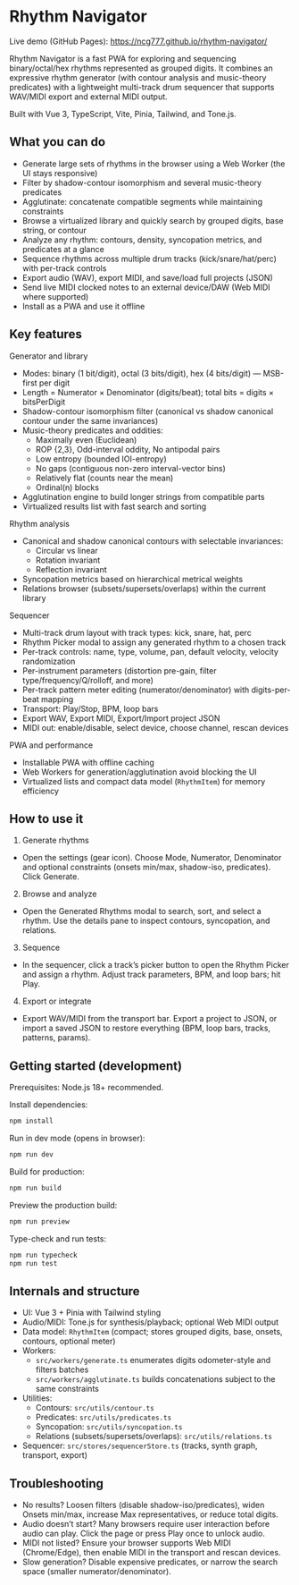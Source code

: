 # Rhythm Navigator

Live demo (GitHub Pages): https://ncg777.github.io/rhythm-navigator/

Rhythm Navigator is a fast PWA for exploring and sequencing binary/octal/hex rhythms represented as grouped digits. It combines an expressive rhythm generator (with contour analysis and music-theory predicates) with a lightweight multi-track drum sequencer that supports WAV/MIDI export and external MIDI output.

Built with Vue 3, TypeScript, Vite, Pinia, Tailwind, and Tone.js.

## What you can do

- Generate large sets of rhythms in the browser using a Web Worker (the UI stays responsive)
- Filter by shadow-contour isomorphism and several music-theory predicates
- Agglutinate: concatenate compatible segments while maintaining constraints
- Browse a virtualized library and quickly search by grouped digits, base string, or contour
- Analyze any rhythm: contours, density, syncopation metrics, and predicates at a glance
- Sequence rhythms across multiple drum tracks (kick/snare/hat/perc) with per-track controls
- Export audio (WAV), export MIDI, and save/load full projects (JSON)
- Send live MIDI clocked notes to an external device/DAW (Web MIDI where supported)
- Install as a PWA and use it offline

## Key features

Generator and library
- Modes: binary (1 bit/digit), octal (3 bits/digit), hex (4 bits/digit) — MSB-first per digit
- Length = Numerator × Denominator (digits/beat); total bits = digits × bitsPerDigit
- Shadow-contour isomorphism filter (canonical vs shadow canonical contour under the same invariances)
- Music-theory predicates and oddities:
	- Maximally even (Euclidean)
	- ROP {2,3}, Odd-interval oddity, No antipodal pairs
	- Low entropy (bounded IOI-entropy)
	- No gaps (contiguous non-zero interval-vector bins)
	- Relatively flat (counts near the mean)
	- Ordinal(n) blocks
- Agglutination engine to build longer strings from compatible parts
- Virtualized results list with fast search and sorting

Rhythm analysis
- Canonical and shadow canonical contours with selectable invariances:
	- Circular vs linear
	- Rotation invariant
	- Reflection invariant
- Syncopation metrics based on hierarchical metrical weights
- Relations browser (subsets/supersets/overlaps) within the current library

Sequencer
- Multi-track drum layout with track types: kick, snare, hat, perc
- Rhythm Picker modal to assign any generated rhythm to a chosen track
- Per-track controls: name, type, volume, pan, default velocity, velocity randomization
- Per-instrument parameters (distortion pre-gain, filter type/frequency/Q/rolloff, and more)
- Per-track pattern meter editing (numerator/denominator) with digits-per-beat mapping
- Transport: Play/Stop, BPM, loop bars
- Export WAV, Export MIDI, Export/Import project JSON
- MIDI out: enable/disable, select device, choose channel, rescan devices

PWA and performance
- Installable PWA with offline caching
- Web Workers for generation/agglutination avoid blocking the UI
- Virtualized lists and compact data model (`RhythmItem`) for memory efficiency

## How to use it

1) Generate rhythms
- Open the settings (gear icon). Choose Mode, Numerator, Denominator and optional constraints (onsets min/max, shadow-iso, predicates). Click Generate.

2) Browse and analyze
- Open the Generated Rhythms modal to search, sort, and select a rhythm. Use the details pane to inspect contours, syncopation, and relations.

3) Sequence
- In the sequencer, click a track’s picker button to open the Rhythm Picker and assign a rhythm. Adjust track parameters, BPM, and loop bars; hit Play.

4) Export or integrate
- Export WAV/MIDI from the transport bar. Export a project to JSON, or import a saved JSON to restore everything (BPM, loop bars, tracks, patterns, params).

## Getting started (development)

Prerequisites: Node.js 18+ recommended.

Install dependencies:

```bat
npm install
```

Run in dev mode (opens in browser):

```bat
npm run dev
```

Build for production:

```bat
npm run build
```

Preview the production build:

```bat
npm run preview
```

Type-check and run tests:

```bat
npm run typecheck
npm run test
```

## Internals and structure

- UI: Vue 3 + Pinia with Tailwind styling
- Audio/MIDI: Tone.js for synthesis/playback; optional Web MIDI output
- Data model: `RhythmItem` (compact; stores grouped digits, base, onsets, contours, optional meter)
- Workers:
	- `src/workers/generate.ts` enumerates digits odometer-style and filters batches
	- `src/workers/agglutinate.ts` builds concatenations subject to the same constraints
- Utilities:
	- Contours: `src/utils/contour.ts`
	- Predicates: `src/utils/predicates.ts`
	- Syncopation: `src/utils/syncopation.ts`
	- Relations (subsets/supersets/overlaps): `src/utils/relations.ts`
- Sequencer: `src/stores/sequencerStore.ts` (tracks, synth graph, transport, export)

## Troubleshooting

- No results? Loosen filters (disable shadow-iso/predicates), widen Onsets min/max, increase Max representatives, or reduce total digits.
- Audio doesn’t start? Many browsers require user interaction before audio can play. Click the page or press Play once to unlock audio.
- MIDI not listed? Ensure your browser supports Web MIDI (Chrome/Edge), then enable MIDI in the transport and rescan devices.
- Slow generation? Disable expensive predicates, or narrow the search space (smaller numerator/denominator).
